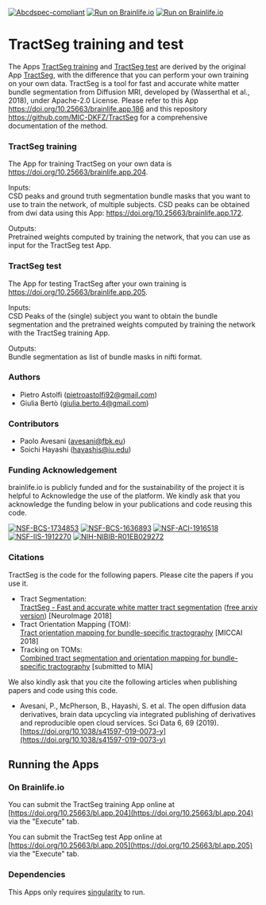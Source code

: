 [![Abcdspec-compliant](https://img.shields.io/badge/ABCD_Spec-v1.1-green.svg)](https://github.com/brain-life/abcd-spec)
[![Run on Brainlife.io](https://img.shields.io/badge/Brainlife-bl.app.204-blue.svg)](https://doi.org/10.25663/brainlife.app.204)
[![Run on Brainlife.io](https://img.shields.io/badge/Brainlife-bl.app.205-blue.svg)](https://doi.org/10.25663/brainlife.app.205)

# TractSeg training and test
The Apps [TractSeg training](https://doi.org/10.25663/brainlife.app.204) and [TractSeg test](https://doi.org/10.25663/brainlife.app.205) are derived by the original App [TractSeg](https://doi.org/10.25663/brainlife.app.186), with the difference that you can perform your own training on your own data. TractSeg is a tool for fast and accurate white matter bundle segmentation from Diffusion MRI, developed by (Wasserthal et al., 2018), under Apache-2.0 License. Please refer to this App https://doi.org/10.25663/brainlife.app.186 and this repository https://github.com/MIC-DKFZ/TractSeg for a comprehensive documentation of the method.

### TractSeg training
The App for training TractSeg on your own data is https://doi.org/10.25663/brainlife.app.204.

Inputs: \
CSD peaks and ground truth segmentation bundle masks that you want to use to train the network, of multiple subjects. CSD peaks can be obtained from dwi data using this App: https://doi.org/10.25663/brainlife.app.172.

Outputs: \
Pretrained weights computed by training the network, that you can use as input for the TractSeg test App. 

### TractSeg test
The App for testing TractSeg after your own training is https://doi.org/10.25663/brainlife.app.205.

Inputs: \
CSD Peaks of the (single) subject you want to obtain the bundle segmentation and the pretrained weights computed by training the network with the TractSeg training App.

Outputs: \
Bundle segmentation as list of bundle masks in nifti format.

### Authors
- Pietro Astolfi (pietroastolfi92@gmail.com)
- Giulia Bertò (giulia.berto.4@gmail.com)

### Contributors
- Paolo Avesani (avesani@fbk.eu)
- Soichi Hayashi (hayashis@iu.edu)

### Funding Acknowledgement
brainlife.io is publicly funded and for the sustainability of the project it is helpful to Acknowledge the use of the platform. We kindly ask that you acknowledge the funding below in your publications and code reusing this code.

[![NSF-BCS-1734853](https://img.shields.io/badge/NSF_BCS-1734853-blue.svg)](https://nsf.gov/awardsearch/showAward?AWD_ID=1734853)
[![NSF-BCS-1636893](https://img.shields.io/badge/NSF_BCS-1636893-blue.svg)](https://nsf.gov/awardsearch/showAward?AWD_ID=1636893)
[![NSF-ACI-1916518](https://img.shields.io/badge/NSF_ACI-1916518-blue.svg)](https://nsf.gov/awardsearch/showAward?AWD_ID=1916518)
[![NSF-IIS-1912270](https://img.shields.io/badge/NSF_IIS-1912270-blue.svg)](https://nsf.gov/awardsearch/showAward?AWD_ID=1912270)
[![NIH-NIBIB-R01EB029272](https://img.shields.io/badge/NIH_NIBIB-R01EB029272-green.svg)](https://grantome.com/grant/NIH/R01-EB029272-01)

### Citations
TractSeg is the code for the following papers. Please cite the papers if you use it. 
* Tract Segmentation:   
[TractSeg - Fast and accurate white matter tract segmentation](https://doi.org/10.1016/j.neuroimage.2018.07.070) ([free arxiv version](https://arxiv.org/abs/1805.07103))
[NeuroImage 2018]
* Tract Orientation Mapping (TOM):   
[Tract orientation mapping for bundle-specific tractography](https://arxiv.org/abs/1806.05580)
[MICCAI 2018]
* Tracking on TOMs:   
[Combined tract segmentation and orientation mapping for bundle-specific tractography](https://arxiv.org/abs/1901.10271)
[submitted to MIA]

We also kindly ask that you cite the following articles when publishing papers and code using this code. 

* Avesani, P., McPherson, B., Hayashi, S. et al. The open diffusion data derivatives, brain data upcycling via integrated publishing of derivatives and reproducible open cloud services. Sci Data 6, 69 (2019). [https://doi.org/10.1038/s41597-019-0073-y](https://doi.org/10.1038/s41597-019-0073-y)

## Running the Apps 

### On Brainlife.io

You can submit the TractSeg training App online at [https://doi.org/10.25663/bl.app.204](https://doi.org/10.25663/bl.app.204) via the "Execute" tab.

You can submit the TractSeg test App online at [https://doi.org/10.25663/bl.app.205](https://doi.org/10.25663/bl.app.205) via the "Execute" tab.

### Dependencies
This Apps only requires [singularity](https://www.sylabs.io/singularity/) to run.
